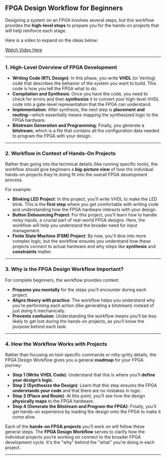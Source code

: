 ## FPGA Design Workflow for Beginners

Designing a system on an FPGA involves several steps, but this workflow provides the **high-level steps** to prepare you for the hands-on projects that will help reinforce each stage.

Here is a video to expand on the ideas below:

[Watch Video Here](https://www.youtube.com/watch?v=V2D4kYfJ5FQ)

---

### 1. High-Level Overview of FPGA Development

- **Writing Code (RTL Design)**: In this phase, you write **VHDL** (or Verilog) code that describes the behavior of the system you want to build. This code is how you tell the FPGA what to do.
- **Compilation and Synthesis**: Once you have the code, you need to check for errors and then **synthesize** it to convert your high-level VHDL code into a gate-level representation that the FPGA can understand.
- **Implementation**: After synthesis, the next step is **placement and routing**—which essentially means mapping the synthesized logic to the FPGA hardware.
- **Bitstream Generation and Programming**: Finally, you generate a **bitstream**, which is a file that contains all the configuration data needed to program the FPGA with your design.

---

### 2. Workflow in Context of Hands-On Projects

Rather than going into the technical details (like running specific tools), the workflow should give beginners a **big-picture view** of how the individual hands-on projects they’re doing fit into the overall FPGA development process.

For example:
- **Blinking LED Project**: In this project, you'll write VHDL to make the LED blink. This is the **first step** where you get comfortable with writing code and understanding how the FPGA hardware interacts with your design.
- **Button Debouncing Project**: For this project, you’ll learn how to handle noisy inputs, a crucial part of real-world FPGA designs. Here, the workflow will help you understand the broader need for input management.
- **Finite State Machine (FSM) Project**: By now, you'll dive into more complex logic, but the workflow ensures you understand how these projects connect to actual hardware and why steps like **synthesis** and **constraints** matter.

---

### 3. Why is the FPGA Design Workflow Important?

For complete beginners, the workflow provides context:

- **Prepares you mentally** for the steps you’ll encounter during each project.
- **Aligns theory with practice**: The workflow helps you understand why you’re performing each action (like generating a bitstream) instead of just doing it mechanically.
- **Prevents confusion**: Understanding the workflow means you’ll be less likely to get lost during the hands-on projects, as you’ll know the purpose behind each task.

---

### 4. How the Workflow Works with Projects

Rather than focusing on tool-specific commands or nitty-gritty details, the FPGA Design Workflow gives you a general **roadmap** for your FPGA journey:

- **Step 1 (Write VHDL Code)**: Understand that this is where you’ll **define your design’s logic**.
- **Step 2 (Synthesize the Design)**: Learn that this step ensures the FPGA **understands your code** and that there are no mistakes in logic.
- **Step 3 (Place and Route)**: At this point, you’ll see how the design **physically maps** to the FPGA hardware.
- **Step 4 (Generate the Bitstream and Program the FPGA)**: Finally, you’ll get hands-on experience by loading the design onto the FPGA to make it come alive.

Each of the **hands-on FPGA projects** you’ll work on will follow these general steps. The **FPGA Design Workflow** serves to clarify how the individual projects you’re working on connect to the broader FPGA development cycle. It's the "why" behind the "what" you’re doing in each project.

---
